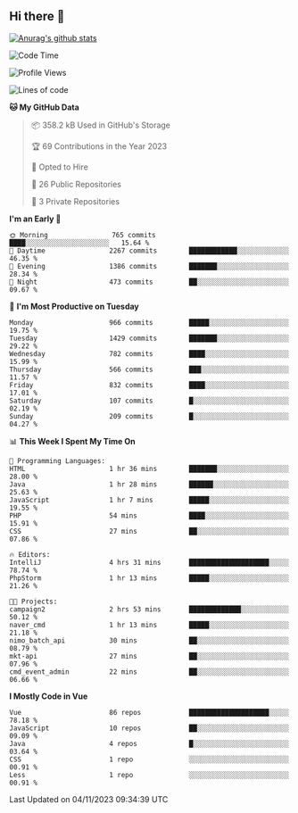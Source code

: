 ## Hi there 👋

[![Anurag's github stats](https://github-readme-stats.vercel.app/api?username=Songwonseok)](https://github.com/anuraghazra/github-readme-stats)



<!--START_SECTION:waka-->
![Code Time](http://img.shields.io/badge/Code%20Time-2%2C526%20hrs%2035%20mins-blue)

![Profile Views](http://img.shields.io/badge/Profile%20Views-0-blue)

![Lines of code](https://img.shields.io/badge/From%20Hello%20World%20I%27ve%20Written-34.8%20million%20lines%20of%20code-blue)

**🐱 My GitHub Data** 

> 📦 358.2 kB Used in GitHub's Storage 
 > 
> 🏆 69 Contributions in the Year 2023
 > 
> 💼 Opted to Hire
 > 
> 📜 26 Public Repositories 
 > 
> 🔑 3 Private Repositories 
 > 
**I'm an Early 🐤** 

```text
🌞 Morning                765 commits         ████░░░░░░░░░░░░░░░░░░░░░   15.64 % 
🌆 Daytime                2267 commits        ████████████░░░░░░░░░░░░░   46.35 % 
🌃 Evening                1386 commits        ███████░░░░░░░░░░░░░░░░░░   28.34 % 
🌙 Night                  473 commits         ██░░░░░░░░░░░░░░░░░░░░░░░   09.67 % 
```
📅 **I'm Most Productive on Tuesday** 

```text
Monday                   966 commits         █████░░░░░░░░░░░░░░░░░░░░   19.75 % 
Tuesday                  1429 commits        ███████░░░░░░░░░░░░░░░░░░   29.22 % 
Wednesday                782 commits         ████░░░░░░░░░░░░░░░░░░░░░   15.99 % 
Thursday                 566 commits         ███░░░░░░░░░░░░░░░░░░░░░░   11.57 % 
Friday                   832 commits         ████░░░░░░░░░░░░░░░░░░░░░   17.01 % 
Saturday                 107 commits         █░░░░░░░░░░░░░░░░░░░░░░░░   02.19 % 
Sunday                   209 commits         █░░░░░░░░░░░░░░░░░░░░░░░░   04.27 % 
```


📊 **This Week I Spent My Time On** 

```text
💬 Programming Languages: 
HTML                     1 hr 36 mins        ███████░░░░░░░░░░░░░░░░░░   28.00 % 
Java                     1 hr 28 mins        ██████░░░░░░░░░░░░░░░░░░░   25.63 % 
JavaScript               1 hr 7 mins         █████░░░░░░░░░░░░░░░░░░░░   19.55 % 
PHP                      54 mins             ████░░░░░░░░░░░░░░░░░░░░░   15.91 % 
CSS                      27 mins             ██░░░░░░░░░░░░░░░░░░░░░░░   07.86 % 

🔥 Editors: 
IntelliJ                 4 hrs 31 mins       ████████████████████░░░░░   78.74 % 
PhpStorm                 1 hr 13 mins        █████░░░░░░░░░░░░░░░░░░░░   21.26 % 

🐱‍💻 Projects: 
campaign2                2 hrs 53 mins       █████████████░░░░░░░░░░░░   50.12 % 
naver_cmd                1 hr 13 mins        █████░░░░░░░░░░░░░░░░░░░░   21.18 % 
nimo_batch_api           30 mins             ██░░░░░░░░░░░░░░░░░░░░░░░   08.79 % 
mkt-api                  27 mins             ██░░░░░░░░░░░░░░░░░░░░░░░   07.96 % 
cmd_event_admin          22 mins             ██░░░░░░░░░░░░░░░░░░░░░░░   06.66 % 
```

**I Mostly Code in Vue** 

```text
Vue                      86 repos            ████████████████████░░░░░   78.18 % 
JavaScript               10 repos            ██░░░░░░░░░░░░░░░░░░░░░░░   09.09 % 
Java                     4 repos             █░░░░░░░░░░░░░░░░░░░░░░░░   03.64 % 
CSS                      1 repo              ░░░░░░░░░░░░░░░░░░░░░░░░░   00.91 % 
Less                     1 repo              ░░░░░░░░░░░░░░░░░░░░░░░░░   00.91 % 
```




 Last Updated on 04/11/2023 09:34:39 UTC
<!--END_SECTION:waka-->
